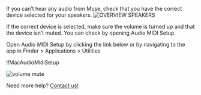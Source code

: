 If you can’t hear any audio from Muse, check that you have the correct device selected for your speakers. 
![OVERVIEW SPEAKERS](https://user-images.githubusercontent.com/7818811/152437359-e07f5f20-b14d-44f4-959a-5dec1aad2668.png)

If the correct device is selected, make sure the volume is turned up and that the device isn’t muted.
You can check by opening Audio MIDI Setup.

Open Audio MIDI Setup by clicking the link below or by navigating to the app in Finder > Applications > Utilities

!!MacAudioMidiSetup

![volume mute](https://user-images.githubusercontent.com/7818811/152438187-bb3474cd-e8a9-418c-85d9-ededa607eee6.png)

Need more help? [Contact us!](https://www.musesessions.co/contact)
